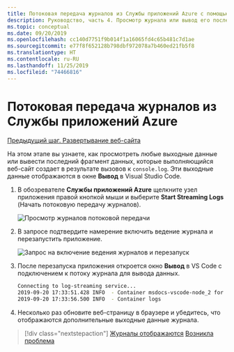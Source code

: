 ```yaml
---
title: Потоковая передача журналов из Службы приложений Azure с помощью Visual Studio Code
description: Руководство, часть 4. Просмотр журнала или вывод его последнего фрагмента
ms.topic: conceptual
ms.date: 09/20/2019
ms.openlocfilehash: cc140d7751f9b014f1a16065fd4c65b481c7d1ae
ms.sourcegitcommit: e77f8f652128b798dbf972078a7b460ed21fb5f8
ms.translationtype: HT
ms.contentlocale: ru-RU
ms.lasthandoff: 11/25/2019
ms.locfileid: "74466816"
---
```

# <a name="stream-logs-from-azure-app-service"></a>Потоковая передача журналов из Службы приложений Azure

[Предыдущий шаг. Развертывание веб-сайта](tutorial-vscode-azure-app-service-node-03.md)

На этом этапе вы узнаете, как просмотреть любые выходные данные или вывести последний фрагмент данных, которые выполняющийся веб-сайт создает в результате вызовов к `console.log`. Эти выходные данные отображаются в окне **Вывод** в Visual Studio Code.

1. В обозревателе **Службы приложений Azure** щелкните узел приложения правой кнопкой мыши и выберите **Start Streaming Logs** (Начать потоковую передачу журналов).

    ![Просмотр журналов потоковой передачи](media/deploy-azure/view-logs.png)

1. В запросе подтвердите намерение включить ведение журнала и перезапустить приложение.

    ![Запрос на включение ведения журналов и перезапуск](media/deploy-azure/enable-restart.png)

1. После перезапуска приложения откроется окно **Вывод** в VS Code с подключением к потоку журнала для вывода данных.

    ```bash
    Connecting to log-streaming service...
    2019-09-20 17:33:51.428 INFO  - Container msdocs-vscode-node_2 for site msdocs-vscode-node initialized successfully.
    2019-09-20 17:33:56.500 INFO  - Container logs
    ```

1. Несколько раз обновите веб-страницу в браузере и убедитесь, что отображаются дополнительные выходные данные журнала.

> [!div class="nextstepaction"]
> [Журналы отображаются](tutorial-vscode-azure-app-service-node-05.md) [Возникла проблема](https://www.research.net/r/PWZWZ52?tutorial=node-deployment-azureappservice&step=tailing-logs)
